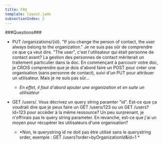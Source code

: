 ```yaml
---
title: FAQ
template: layout.jade
subsectionIndex: 2
---
```


###Questions###

- PUT /organizations/{id}. "If you change the person of contact, the user always belong to the organization." Je ne suis pas sûr de comprendre ce que ça veut dire. "The user", c'est l'utilisateur qui était personne de contact avant? La gestion des personnes de contact mériterait un traitement particulier dans la doc. En commençant à parcourir votre doc, je CROIS comprendre que je dois d'abord faire un POST pour créer une organisation (sans personne de contact), suivi d'un PUT pour attribuer un utilisateur. Mais je ne suis pas sûr...
	- *En effet, il faut d'abord ajouter une organization et en suite un utilisateur*
	

- GET /users/. Vous décrivez un query string paramter "id". Est-ce que ça voudrait dire que je peux faire un GET /users/123 ou un GET /users?id=123 pour accéder à la même ressource? Un peu surprenant, je n'offrirais pas le query string parameter. En revanche, est-ce que j'ai un moyen pour récupérer les utilisateurs d'une organisation?
	- *Non, le querystring id ne doit pas être utilisé sans le querystring order, exemple : GET /users?order=byOrganizationId&id=1 *
	